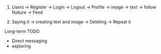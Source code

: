 1. Users
    -> Register
    -> Login
    -> Logout
    -> Profile
        -> image
        -> text
        -> follow feature
    -> Feed

2. Saying it
    -> creating text and image
    -> Deleting
    -> Repeat it


Long-term TODO
- Direct messaging
- exploring